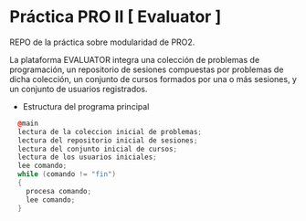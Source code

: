 # Práctica PRO II [ Evaluator ]

REPO de la práctica sobre modularidad de PRO2.

La plataforma EVALUATOR integra una colección de problemas de programación,
un repositorio de sesiones compuestas por problemas de dicha colección, un conjunto
de cursos formados por una o más sesiones, y un conjunto de usuarios registrados.


- Estructura del programa principal
```cc
  @main 
  lectura de la coleccion inicial de problemas;
  lectura del repositorio inicial de sesiones;
  lectura del conjunto inicial de cursos;
  lectura de los usuarios iniciales;
  lee comando;
  while (comando != "fin") 
  {
    procesa comando;
    lee comando;
  }
```
